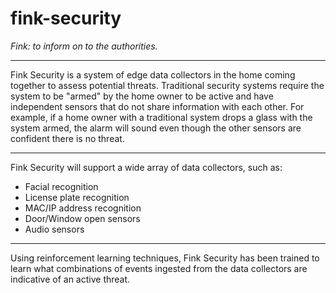 # fink-security

*Fink: to inform on to the authorities.*

***

Fink Security is a system of edge data collectors in the home coming together to assess potential threats. Traditional security systems require the system to be "armed" by the home owner to be active and have independent sensors that do not share information with each other. For example, if a home owner with a traditional system drops a glass with the system armed, the alarm will sound even though the other sensors are confident there is no threat.

***

Fink Security will support a wide array of data collectors, such as:

- Facial recognition 
- License plate recognition
- MAC/IP address recognition
- Door/Window open sensors
- Audio sensors

***

Using reinforcement learning techniques, Fink Security has been trained to learn what combinations of events ingested from the data collectors are indicative of an active threat. 